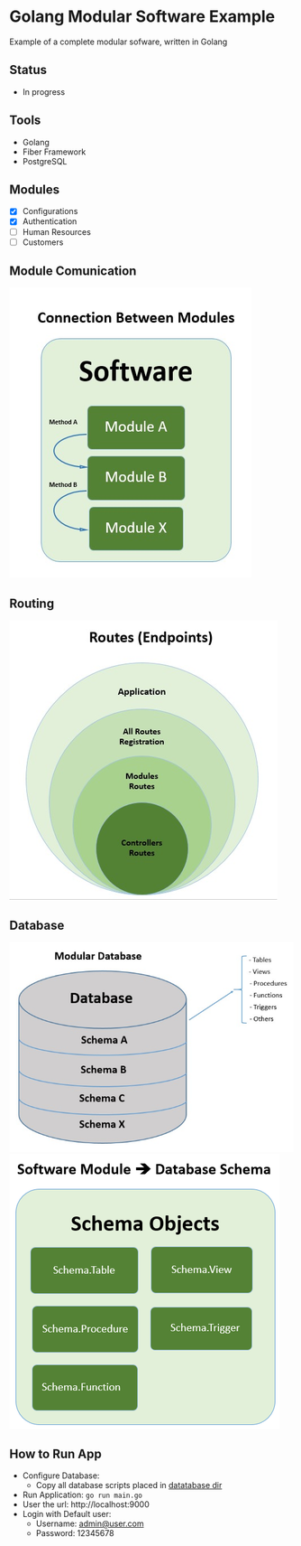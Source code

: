 # Golang Modular Software Example
Example of a complete modular sofware, written in Golang 


## Status
- In progress


## Tools
- Golang
- Fiber Framework
- PostgreSQL


## Modules
- [x] Configurations 
- [x] Authentication
- [ ] Human Resources
- [ ] Customers

## Module Comunication
![Comunication Between Modules](docs/Comunication.jpg)

## Routing 
![Routing](docs/Routes.jpg)

## Database 
![Database Schemas](docs/Database.jpg)
![Schema Objects](docs/Schema-Objects.png)


## How to Run App
- Configure Database:
    - Copy all database scripts placed in [datatabase dir](database)
- Run Application: ``go run main.go``
- User the url: http://localhost:9000
- Login with Default user:
    - Username: admin@user.com
    - Password: 12345678